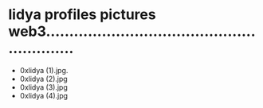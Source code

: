 # lidya profiles pictures web3...........................................................
- 0xlidya (1).jpg.
- 0xlidya (2).jpg
- 0xlidya (3).jpg
- 0xlidya (4).jpg
